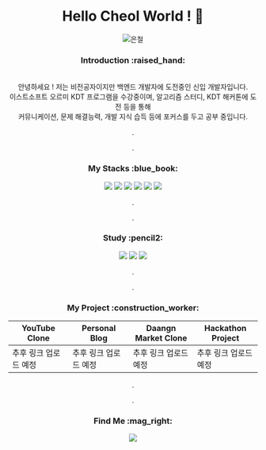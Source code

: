 <div align=center>
  
# Hello Cheol World ! 👋

  ![은철](https://github.com/KimEuncheol222/kimeuncheol222/assets/125336999/cde7fccf-6df2-4acf-b606-317d4f5201f6)
  
  <h3>Introduction :raised_hand:</h3>
  
  <br>안녕하세요 ! 저는 비전공자이지만 백엔드 개발자에 도전중인 신입 개발자입니다.</br>
  이스트소프트 오르미 KDT 프로그램을 수강중이며, 알고리즘 스터디, KDT 해커톤에 도전 등을 통해
  <br>커뮤니케이션, 문제 해결능력, 개발 지식 습득 등에 포커스를 두고 공부 중입니다.</br>
  <p>.</p>
  <p>.</p>
  <h3>My Stacks :blue_book:</h3>

 <img src="https://img.shields.io/badge/Python-3178C6?style=flat&logo=python&logoColor=white"/> <img src="https://img.shields.io/badge/PostgreSQL-0133AD?style=flat&logo=PostgreSQL&logoColor=white"/> <img src="https://img.shields.io/badge/Django-092E20?style=flat&logo=Django&logoColor=white"/>
 <img src="https://img.shields.io/badge/HTML-E34F26?style=flat&logo=HTML5&logoColor=white"/> <img src="https://img.shields.io/badge/css-1572B6?style=flat&logo=css3&logoColor=white"> <img src="https://img.shields.io/badge/github-181717?style=flat&logo=github&logoColor=white">
  <p>.</p>
  <p>.</p>
  <h3>Study :pencil2:</h3>
   <img src="https://img.shields.io/badge/amazonaws-232F3E?style=flat&logo=amazonaws&logoColor=white"> <img src="https://img.shields.io/badge/javascript-F7DF1E?style=flat&logo=javascript&logoColor=white"> <img src="https://img.shields.io/badge/react-61DAFB?style=flat&logo=react&logoColor=white">
  <p>.</p>
  <p>.</p>
  <h3>My Project :construction_worker:</h3>

  YouTube Clone|Personal Blog|Daangn Market Clone|Hackathon Project
  ---|---|---|---|
  추후 링크 업로드 예정|추후 링크 업로드 예정|추후 링크 업로드 예정|추후 링크 업로드 예정
  
  <p>.</p>
  <p>.</p>
  <h3>Find Me :mag_right:</h3>
  <a href="https://www.instagram.com/name_is_iron/">
    <img src="https://img.shields.io/badge/instagram-E4405F?style=flat&logo=instagram&logoColor=white">
  </a>
</div>
